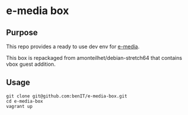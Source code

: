 # e-media box

## Purpose
This repo provides a ready to use dev env for [e-media](https://github.com/benIT/e-media).

This box is repackaged from amonteilhet/debian-stretch64 that contains vbox guest addition.

## Usage

	git clone git@github.com:benIT/e-media-box.git
	cd e-media-box
	vagrant up

